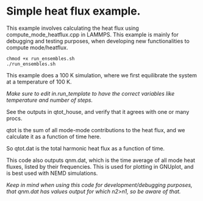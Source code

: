 # Simple heat flux example.

This example involves calculating the heat flux using compute_mode_heatflux.cpp in LAMMPS. This example is mainly for debugging and testing purposes, when developing new functionalities to compute mode/heatflux.

    chmod +x run_ensembles.sh
    ./run_ensembles.sh
    
This example does a 100 K simulation, where we first equilibrate the system at a temperature of 100 K.

*Make sure to edit in.run_template to have the correct variables like temperature and number of steps.*

See the outputs in qtot_house, and verify that it agrees with one or many procs.

qtot is the sum of all mode-mode contributions to the heat flux, and we calculate it as a function of time here. 

So qtot.dat is the total harmonic heat flux as a function of time.

This code also outputs qnm.dat, which is the time average of all mode heat fluxes, <Qnm> listed by their frequencies. This is used for plotting in GNUplot, and is best used with NEMD simulations.

*Keep in mind when using this code for development/debugging purposes, that qnm.dat has values output for which n2>n1, so be aware of that.*
